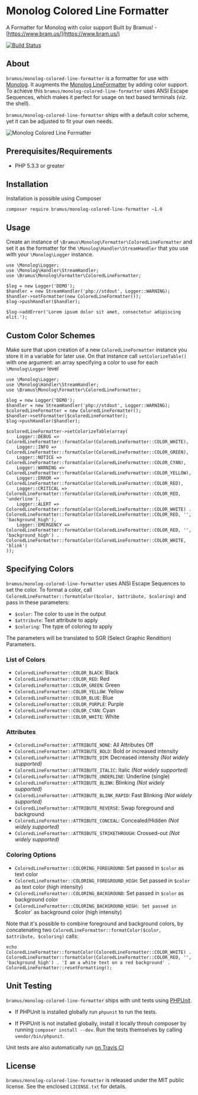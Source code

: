 # Monolog Colored Line Formatter

A Formatter for Monolog with color support
Built by Bramus! - [https://www.bram.us/](https://www.bram.us/)

[![Build Status](https://api.travis-ci.org/bramus/monolog-colored-line-formatter.png)](http://travis-ci.org/bramus/monolog-colored-line-formatter)

## About

`bramus/monolog-colored-line-formatter` is a formatter for use with [Monolog](https://github.com/Seldaek/monolog). It augments the [Monolog LineFormatter](https://github.com/Seldaek/monolog/blob/master/src/Monolog/Formatter/LineFormatter.php) by adding color support. To achieve this `bramus/monolog-colored-line-formatter` uses ANSI Escape Sequences, which makes it perfect for usage on text based terminals (viz. the shell).

`bramus/monolog-colored-line-formatter` ships with a default color scheme, yet it can be adjusted to fit your own needs.

![Monolog Colored Line Formatter](https://raw.githubusercontent.com/bramus/monolog-colored-line-formatter/master/screenshots/colorscheme-default.png)


## Prerequisites/Requirements

- PHP 5.3.3 or greater

## Installation

Installation is possible using Composer

```
composer require bramus/monolog-colored-line-formatter ~1.0
```

## Usage

Create an instance of `\Bramus\Monolog\Formatter\ColoredLineFormatter` and set it as the formatter for the `\Monolog\Handler\StreamHandler` that you use with your `\Monolog\Logger` instance.

```
use \Monolog\Logger;
use \Monolog\Handler\StreamHandler;
use \Bramus\Monolog\Formatter\ColoredLineFormatter;

$log = new Logger('DEMO');
$handler = new StreamHandler('php://stdout', Logger::WARNING);
$handler->setFormatter(new ColoredLineFormatter());
$log->pushHandler($handler);

$log->addError('Lorem ipsum dolor sit amet, consectetur adipiscing elit.');
```

## Custom Color Schemes

Make sure that upon creation of a new `ColoredLineFormatter` instance you store it in a variable for later use. On that instance call `setColorizeTable()` with one argument: an array specifying a color to use for each `\Monolog\Logger` level

```
use \Monolog\Logger;
use \Monolog\Handler\StreamHandler;
use \Bramus\Monolog\Formatter\ColoredLineFormatter;

$log = new Logger('DEMO');
$handler = new StreamHandler('php://stdout', Logger::WARNING);
$coloredLineFormatter = new ColoredLineFormatter();
$handler->setFormatter($coloredLineFormatter);
$log->pushHandler($handler);

$coloredLineFormatter->setColorizeTable(array(
	Logger::DEBUG => ColoredLineFormatter::formatColor(ColoredLineFormatter::COLOR_WHITE),
	Logger::INFO => ColoredLineFormatter::formatColor(ColoredLineFormatter::COLOR_GREEN),
	Logger::NOTICE => ColoredLineFormatter::formatColor(ColoredLineFormatter::COLOR_CYAN),
	Logger::WARNING => ColoredLineFormatter::formatColor(ColoredLineFormatter::COLOR_YELLOW),
	Logger::ERROR => ColoredLineFormatter::formatColor(ColoredLineFormatter::COLOR_RED),
	Logger::CRITICAL => ColoredLineFormatter::formatColor(ColoredLineFormatter::COLOR_RED, 'underline'),
	Logger::ALERT => ColoredLineFormatter::formatColor(ColoredLineFormatter::COLOR_WHITE) . ColoredLineFormatter::formatColor(ColoredLineFormatter::COLOR_RED, '', 'background_high'),
	Logger::EMERGENCY =>  ColoredLineFormatter::formatColor(ColoredLineFormatter::COLOR_RED, '', 'background_high') . ColoredLineFormatter::formatColor(ColoredLineFormatter::COLOR_WHITE, 'blink')
));
```

## Specifying Colors

`bramus/monolog-colored-line-formatter` uses ANSI Escape Sequences to set the color. To format a color, call `ColoredLineFormatter::formatColor($color, $attribute, $coloring)` and pass in these parameters:

- `$color`: The color to use in the output
- `$attribute`: Text attribute to apply
- `$coloring`: The type of coloring to apply

The parameters will be translated to SGR (Select Graphic Rendition) Parameters.

### List of Colors

- `ColoredLineFormatter::COLOR_BLACK`: Black
- `ColoredLineFormatter::COLOR_RED`: Red
- `ColoredLineFormatter::COLOR_GREEN`: Green
- `ColoredLineFormatter::COLOR_YELLOW`: Yellow
- `ColoredLineFormatter::COLOR_BLUE`: Blue
- `ColoredLineFormatter::COLOR_PURPLE`: Purple
- `ColoredLineFormatter::COLOR_CYAN`: Cyan
- `ColoredLineFormatter::COLOR_WHITE`: White

### Attributes

- `ColoredLineFormatter::ATTRIBUTE_NONE`: All Attributes Off
- `ColoredLineFormatter::ATTRIBUTE_BOLD`: Bold or increased intensity
- `ColoredLineFormatter::ATTRIBUTE_DIM`: Decreased intensity _(Not widely supported)_
- `ColoredLineFormatter::ATTRIBUTE_ITALIC`: Italic _(Not widely supported)_
- `ColoredLineFormatter::ATTRIBUTE_UNDERLINE`: Underline (single)
- `ColoredLineFormatter::ATTRIBUTE_BLINK`: Blinking _(Not widely supported)_
- `ColoredLineFormatter::ATTRIBUTE_BLINK_RAPID`: Fast Blinking _(Not widely supported)_
- `ColoredLineFormatter::ATTRIBUTE_REVERSE`: Swap foreground and background
- `ColoredLineFormatter::ATTRIBUTE_CONCEAL`: Concealed/Hidden _(Not widely supported)_
- `ColoredLineFormatter::ATTRIBUTE_STRIKETHROUGH`: Crossed-out _(Not widely supported)_

### Coloring Options

- `ColoredLineFormatter::COLORING_FOREGROUND`: Set passed in `$color` as text color
- `ColoredLineFormatter::COLORING_FOREGROUND_HIGH`: Set passed in `$color` as text color (high intensity)
- `ColoredLineFormatter::COLORING_BACKGROUND`: Set passed in `$color` as background color
- `ColoredLineFormatter::COLORING_BACKGROUND_HIGH: Set passed in `$color` as background color (high intensity)

Note that it's possible to combine foreground and background colors, by concatenating two `ColoredLineFormatter::formatColor($color, $attribute, $coloring)` calls:
```
echo ColoredLineFormatter::formatColor(ColoredLineFormatter::COLOR_WHITE) . ColoredLineFormatter::formatColor(ColoredLineFormatter::COLOR_RED, '', 'background_high') . 'I am a white text on a red background' . ColoredLineFormatter::resetFormatting();
```

## Unit Testing

`bramus/monolog-colored-line-formatter` ships with unit tests using [PHPUnit](https://github.com/sebastianbergmann/phpunit/).

- If PHPUnit is installed globally run `phpunit` to run the tests.

- If PHPUnit is not installed globally, install it locally throuh composer by running `composer install --dev`. Run the tests themselves by calling `vendor/bin/phpunit`.

Unit tests are also automatically run [on Travis CI](http://travis-ci.org/bramus/monolog-colored-line-formatter)

## License

`bramus/monolog-colored-line-formatter` is released under the MIT public license. See the enclosed `LICENSE.txt` for details.